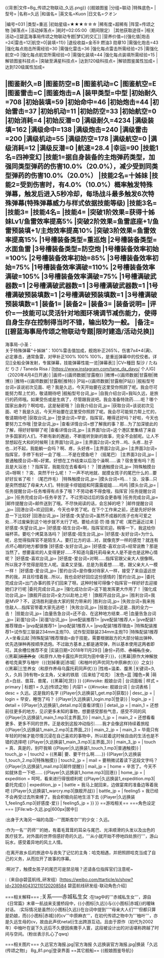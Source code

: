 {{背景|文件=Bg_传颂之物联动_久远.png}}<!-- 文件:Bg_传颂之物联动_久远.png -->
{{舰娘图鉴
|分组=联动
|特殊底色=
|型号=
|名称=久远
|和谐名=
|英文名=Kuon
|日文名=クオン

|编号=031
|类型=重巡
|初始星级=★★★☆☆☆
|稀有度=超稀有
|阵营=传颂之物
|掉落点=
|活动掉落点=
|耗时=02:05:00（期间限定）
|其他获取途径=
|相关活动=[[碧蓝海事局传颂之物联动专题|梦幻的交汇]]
|营养价值={{强化值|炮击=24|雷击=12|航空=0|装填=11}}
|退役收益=金币9 燃油3 勋章10
|需强化炮击=43
|强化每点炮击所需经验=30
|需强化雷击=36
|强化每点雷击所需经验=25
|需强化航空=0
|强化每点航空所需经验=0
|需强化装填=44
|强化每点装填所需经验=15
|解锁图鉴科技点=
|突破至满星科技点=
|达到120级科技点=
|解锁图鉴属性加成=
|达到120级属性加成=

|图鉴耐久=B
|图鉴防空=B
|图鉴机动=C
|图鉴航空=E
|图鉴雷击=C
|图鉴炮击=A
|装甲类型=中型
|初始耐久=708
|初始装填=59
|初始命中=46
|初始炮击=44
|初始雷击=37
|初始机动=11
|初始防空=33
|初始航空=0
|初始消耗=4
|初始反潜=0
|满级耐久=4234
|满级装填=162
|满级命中=138
|满级炮击=240
|满级雷击=200
|满级机动=55
|满级防空=178
|满级航空=0
|满级消耗=12
|满级反潜=0
|航速=28.4
|幸运=90
|技能1名=四神变幻
|技能1=据自身装备的主炮弹药类型，加强同类型弹药的伤害10.0%（20.0%），减少受到同类型弹药的伤害10.0%（20.0%）
|技能2名=十姊妹
|技能2=受到伤害时，有4.0%（10.0%）概率触发特殊弹幕，触发后进入5秒冷却，每场战斗最多触发6次特殊弹幕(特殊弹幕威力与样式依据技能等级)
|技能3名=
|技能3=
|技能4名=
|技能4=
|突破1阶效果=获得十姊妹Lv1/鱼雷效率提高5%
|突破2阶效果=鱼雷底座+1/鱼雷预装填+1/主炮效率提高10%
|突破3阶效果=鱼雷效率提高15%
|1号槽装备类型=重巡炮
|2号槽装备类型=水面鱼雷
|3号槽装备类型=防空炮
|1号槽装备效率初始=100%
|2号槽装备效率初始=85%
|3号槽装备效率初始=75%
|1号槽装备效率满破=110%
|2号槽装备效率满破=105%
|3号槽装备效率满破=75%
|1号槽满破武器数=1
|2号槽满破武器数=1
|3号槽满破武器数=1
|1号槽满破预装填数=1
|2号槽满破预装填数=1
|3号槽满破预装填数=1
|装备1=
|装备2=
|装备3=
|装备说明=
|评价=一技能可以灵活针对地图环境调节减伤能力，使得自身生存在控制得当时不错，输出较为一般。
|备注=[[碧蓝海事局传颂之物联动专题|限时建造/活动兑换]]
----
海事局-小圣：<br>
关于特殊弹幕“十姊妹”：100%雷击值加成，舰炮补正265%，伤害7x4*4(满)、必定暴击，通常鱼雷，对甲补正100% 100% 100%，是重巡弹幕中的佼佼者。详见[[全船全弹发射，专属弹幕，技能弹幕性能一览|弹幕表]]
|CV=種田 梨沙 / たねだ りさ / Taneda Risa / [https://www.instagram.com/tane_da_dayo/ 个人IG]（2020年4月4日开通）]
|画师={{画师数据|甘露樹}}
|微博={{画师数据|甘露樹|微博}}
|推特={{画师数据|甘露樹|推特}}
|P站={{画师数据|甘露樹|P站}}
|舰船型号台词=该说初次见面、吧？我是久远，今天开始要在这里受你照顾了呢。我会尽可能努力帮上忙的，敬请期待吧
|舰船型号台词_jp=
|自我介绍台词=我叫久远，是旅行的药师哦。如果受伤或是生病了，尽管跟我说吧。我会准备特效药……呃？哪个国家出身的？啊哈哈，这是秘密哦？
|自我介绍台词_jp=
|获取台词=该说初次见面、吧？我是久远，今天开始要在这里受你照顾了呢。我会尽可能努力帮上忙的，敬请期待吧
|获取台词_jp=
|登录台词=早安，指挥官。睡得还好吗？好啦，今天也要努力工作哦
|登录台词_jp=
|查看详情台词=想了解我的事？那…为了加深彼此的了解，得好好聊聊了呢
|查看详情台词_jp=
|主界面1台词=这个港区里集结了来自许多国家的人们。不断有新的邂逅，不断能听到新的故事，完全不会腻呢。让人不禁想起在大和的时候啊
|主界面1台词_jp=
|主界面2台词=文件…呜、头疼…肚子也…对不起，我能躺一会吗？啊、疼，头好疼~
|主界面2台词_jp=
|主界面3台词=指挥官，手停下有好一会了哦……不是在摸鱼吧？（摇尾巴）
|主界面3台词_jp=
|普通触摸台词=啊~好累。好想在工作结束以后泡个澡啊……诶？宿舍里有吗？而且是大浴池！？指挥官，我能现在去看看吗！？
|普通触摸台词_jp=
|特殊触摸台词=呀啊！？突、突然干什么呢！？一声不吭地就、就摸女孩子的尾巴什么的…要好好反省了啦！（尾巴炸毛）
|特殊触摸台词_jp=
|摸头台词=呜…！没、没事…只是突然想起了母亲大人们。特别是卡缪姐姐和阿露露姐姐……呜呜
|摸头台词_jp=
|任务提醒台词=任务堆得有点多了哦？不劳动者不得食哦，指挥官
|任务提醒台词_jp=
|任务完成台词=任务辛苦了。不过劳动过后的饭会更香哦
|任务完成台词_jp=
|邮件提醒台词=邮件送到了哦。不尽快阅读的话，会忘掉的吧？
|邮件提醒台词_jp=
|回港台词=欢迎回来，今天也辛苦了呢。在下个工作来之前，还是先好好休息一下比较好
|回港台词_jp=
|好感度-失望台词=虽然不成器的孩子也有可爱之处…不过废柴到这个地步就不太行了吧。要给点惩·罚·措·施了呢（尾巴逼近过来
|好感度-失望台词_jp=
|好感度-陌生台词=啊，指挥官欢迎。稍等一下，我这给你端杯茶。要吃个烤莫洛洛吗？
|好感度-陌生台词_jp=
|好感度-友好台词=为什么呢，总觉得指挥官不是陌生人。要打比方的话...对，就像克罗一样的感觉？就连有点坏心眼的地方都很像
|好感度-友好台词_jp=
|好感度-喜欢台词=经常说教？那是当然了。想要喜欢的人变得更好......不知道乌露托莉母亲大人是不是也是这种心情呢？
|好感度-喜欢台词_jp=
|好感度-爱台词=对啊......指挥官跟父亲大人很像啊。所以我才不觉得是陌生人呢。温柔又坚强，总是为我着想......嗯，跟父亲大人一模一样！
|好感度-爱台词_jp=
|誓约台词=是你像对待家人一样，接受了来自遥远世界的我，并且珍惜着我…所以，我也会好好回应这份感情的
|誓约台词_jp=
|委托完成台词=出门办事的孩子们回来了呀。这种时候可得像个指挥官一样好好去迎接她们才行呢
|委托完成台词_jp=
|强化成功台词=这下能发挥更大作用了！
|强化成功台词_jp=
|旗舰开战台词=全力以赴地上吧！
|旗舰开战台词_jp=
|胜利台词=我是MVP？不，这场胜利是由大家的努力带来的
|胜利台词_jp=
|失败台词=我来拖住敌人…指挥官带着大家先逃吧！
|失败台词_jp=
|技能台词=这是…我的全力一击！
|技能台词_jp=
|血量告急台词=还不会、在这种地方结束…吧
|血量告急台词_jp=
|彩蛋1台词=
|彩蛋1台词_jp=
|pve配装推荐1=
|pve配装1推荐人=
|pve配装1推荐理由=
|pvp配装推荐1=
|pvp配装1推荐人=
|pvp配装1推荐理由=
|特殊配装推荐1=试作型三联装234mm主炮T0、试作型双联装234mm主炮T0
|特殊配装1推荐人=坐看云起
|特殊配装1推荐理由=由于技能，需要根据敌方的大部分输出弹种、优先选弹种再按顺序选炮。不过敌方基本上都是通常弹，所以基本使用这两者即可。其余槽位推荐不变
|实装日期=2018年11月29日
|身份=药师、<s>赤城私生女</s>，{{黑幕|<s>胡德养女</s>（和原作人物卡露拉声优同为田中墩子）}}，{{黑幕|原作大神解放者哈克奥罗与柚叶（{{划掉重说|赤城|（和柚叶的声优同为中原麻衣）}}）之女}}{{黑幕|三笠养女（和原作养母乌露托莉同声优）}}
|性格=温柔、腹黑
|关键词=久久，久妈
|持有物=女主角，父亲的铁扇（后来给了哈克）
|发色=蓝
|瞳色=黄
|萌点=白丝、兽耳、兽尾，{{黑幕|吃货}}
}}
{{#invoke: 舰娘台词 | 台词面板 
| 样式 = primary
| 标题1 = 久远(传颂之物)
| 内容1 = {{#invoke: 舰娘台词 | 台词表格
  | desc = 久远。这是我的名字 {{Player|久远换装1_get.mp3|获取}}
  | desc_jp = 
  | login = 早安，睡饱了吗？ {{Player|久远换装1_login.mp3|登录}}
  | login_jp = 
  | detail =  {{Player|久远换装1_detail.mp3|查看详情}}
  | detail_jp = 
  | main_1 = 还想前往更多的地方，见识更多未知的事物，想要感受那些气息，感受不同的风 {{Player|久远换装1_main_1.mp3|主界面_1}}
  | main_1_jp = 
  | main_2 = 还想看看更多、更多不同的世界。正是收到这股冲动指引......我才会像这样持续着旅程 {{Player|久远换装1_main_2.mp3|主界面_2}}
  | main_2_jp = 
  | main_3 = 毕竟只有年轻的时候才能尽情沉浸在自己喜欢的事物中，所以趁着这时候自由的生活也是不错的选择吧 {{Player|久远换装1_main_3.mp3|主界面_3}}
  | main_3_jp = 
  | touch = 真、真是的，别吓我嘛 {{Player|久远换装1_touch_1.mp3|普通触摸}}
  | touch_jp = 
  | touch2 = {{黑幕| 要、要干什么啊......}} {{Player|久远换装1_touch_2.mp3|特殊触摸}}
  | touch2_jp = 
  | mail = 要稍微试着读下这段文字吗？ {{Player|久远换装1_mail.mp3|邮件提醒}}
  | mail_jp = 
  | home = 辛苦了。今天不如就休息一下吧...... {{Player|久远换装1_home.mp3|回港}}
  | home_jp = 
  | expedition = 呵呵，看来进行得很顺利呢 {{Player|久远换装1_expedition.mp3|委托完成}}
  | expedition_jp = 
  | battle = 我马上就回来，边做宴席的准备边等着我吧 {{Player|久远换装1_warcry.mp3|旗舰开战}}
  | battle_jp = 
  | feeling5 = 我已经不会再受过去所束缚了。我会积极向前地生活下去 {{Player|久远换装1_feeling5.mp3|好感度-爱}}
  | feeling5_jp = 
  }}
}}
==游戏相关==
===角色设定===
[[File:wb-久远.jpg|600px|居中]]


:出身于大海另一端的岛国--'''图斯库尔'''的少女：久远。

:作为一名'''药师'''的她，有着毛茸茸的耳朵与尾巴、光泽顺滑的头发以及出色的医疗技艺。对外面的世界倍感好奇的久远，'''从小就开始不停地四处旅行'''，游山玩水，感受着异地的风土人情。

:在离开故乡后的旅途中与丧失了记忆的主角：哈克相遇，并把照顾哈克当成了自己的义务，从而拉开了故事的序幕。

:啊对了，触摸女孩子的尾巴可是禁忌哦？还请各位指挥官们注意呢~

:（来自@碧蓝航线_研发组）<ref>[https://weibo.com/ttarticle/p/show?id=2309404312110120208584 碧蓝航线研发组-联动角色介绍]</ref>


===相关解释===
;<big>关系——赤城私生女</big>
:在tag中的'''赤城私生女'''，源自《日常篇》末章一航战来支援桥段中，{{小图标|久远}}与{{小图标|赤城}}的暧昧对话。
:实际情况是虽然{{小图标|久远}}在台词中提到'''“母亲大人们”'''但都只算是奶娘，而{{小图标|赤城}}的cv'''中原麻衣'''，在初代传颂之物中为'''柚叶'''，亦是久远生母的cv，故由此声优neta衍生出跨游互动。且由于原作（初代为2002年）中柚叶在诞下久远后不久便因疾撒手人寰，这段被设计出的对话堪称跨越了时间与空间。（粉丝表示扎心了qwq）


===相关图片===
<gallery mode="packed" heights="300px">
久远官方海报.jpg|官方海报
久远换装官方海报.jpg|换装「久远(传颂之物)」
Bg_81.png|登录界面
</gallery>
==其它舰船==
{{舰娘图鉴导航}}
